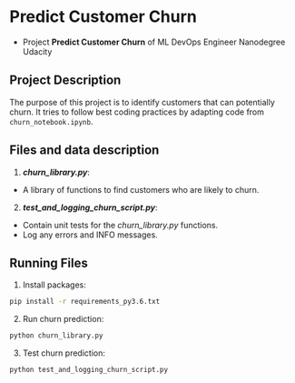 # Predict Customer Churn

- Project **Predict Customer Churn** of ML DevOps Engineer Nanodegree Udacity

## Project Description
The purpose of this project is to identify customers that can potentially churn.
It tries to follow best coding practices by adapting code from `churn_notebook.ipynb`.

## Files and data description
1. ***churn_library.py***: 
- A library of functions to find customers who are likely to churn.
2. ***test_and_logging_churn_script.py***:
- Contain unit tests for the *churn_library.py* functions. 
- Log any errors and INFO messages. 

## Running Files

1. Install packages:
```bash
pip install -r requirements_py3.6.txt
```
2. Run churn prediction:
```bash
python churn_library.py
```
3. Test churn prediction:
```bash
python test_and_logging_churn_script.py
```



